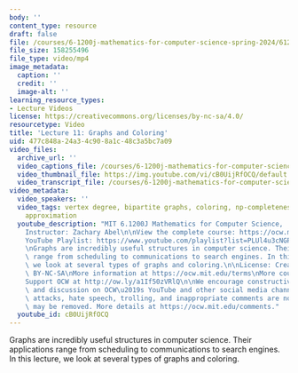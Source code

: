```yaml
---
body: ''
content_type: resource
draft: false
file: /courses/6-1200j-mathematics-for-computer-science-spring-2024/61200-sp24-lecture11-2024mar19_360p_16_9.mp4
file_size: 158255496
file_type: video/mp4
image_metadata:
  caption: ''
  credit: ''
  image-alt: ''
learning_resource_types:
- Lecture Videos
license: https://creativecommons.org/licenses/by-nc-sa/4.0/
resourcetype: Video
title: 'Lecture 11: Graphs and Coloring'
uid: 477c848a-24a3-4c90-8a1c-48c3a5bc7a09
video_files:
  archive_url: ''
  video_captions_file: /courses/6-1200j-mathematics-for-computer-science-spring-2024/1ABpYp_SZC5iBfmzB-m_dtdEtIIbeKaUz_transcript.webvtt
  video_thumbnail_file: https://img.youtube.com/vi/cB0UijRfOCQ/default.jpg
  video_transcript_file: /courses/6-1200j-mathematics-for-computer-science-spring-2024/1ABpYp_SZC5iBfmzB-m_dtdEtIIbeKaUz_transcript.pdf
video_metadata:
  video_speakers: ''
  video_tags: vertex degree, bipartite graphs, coloring, np-completeness, induction,
    approximation
  youtube_description: "MIT 6.1200J Mathematics for Computer Science,  Spring 2024\n\
    Instructor: Zachary Abel\n\nView the complete course: https://ocw.mit.edu/courses/6-1200j-mathematics-for-computer-science-spring-2024/\n\
    YouTube Playlist: https://www.youtube.com/playlist?list=PLUl4u3cNGP61VNvICqk2HXJTonnKgAc9d\n\
    \nGraphs are incredibly useful structures in computer science. Their applications\
    \ range from scheduling to communications to search engines. In this lecture,\
    \ we look at several types of graphs and coloring.\n\nLicense: Creative Commons\
    \ BY-NC-SA\nMore information at https://ocw.mit.edu/terms\nMore courses at https://ocw.mit.edu\n\
    Support OCW at http://ow.ly/a1If50zVRlQ\n\nWe encourage constructive comments\
    \ and discussion on OCW\u2019s YouTube and other social media channels. Personal\
    \ attacks, hate speech, trolling, and inappropriate comments are not allowed and\
    \ may be removed. More details at https://ocw.mit.edu/comments."
  youtube_id: cB0UijRfOCQ
---
```

Graphs are incredibly useful structures in computer science. Their applications range from scheduling to communications to search engines. In this lecture, we look at several types of graphs and coloring.